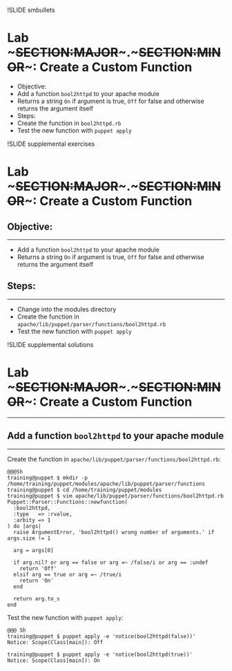 !SLIDE smbullets
# Lab ~~~SECTION:MAJOR~~~.~~~SECTION:MINOR~~~: Create a Custom Function

* Objective:
 * Add a function `bool2httpd` to your apache module
 * Returns a string `On` if argument is true, `Off` for false and otherwise returns the argument itself
* Steps:
 * Create the function in `bool2httpd.rb`
 * Test the new function with `puppet apply`


!SLIDE supplemental exercises
# Lab ~~~SECTION:MAJOR~~~.~~~SECTION:MINOR~~~: Create a Custom Function

## Objective:

****

* Add a function `bool2httpd` to your apache module
* Returns a string `On` if argument is true, `Off` for false and otherwise returns the argument itself

## Steps:

****

* Change into the modules directory
* Create the function in `apache/lib/puppet/parser/functions/bool2httpd.rb`
* Test the new function with `puppet apply`


!SLIDE supplemental solutions
# Lab ~~~SECTION:MAJOR~~~.~~~SECTION:MINOR~~~: Create a Custom Function

****

## Add a function `bool2httpd` to your apache module

****

Create the function in `apache/lib/puppet/parser/functions/bool2httpd.rb`:

    @@@Sh
    training@puppet $ mkdir -p /home/training/puppet/modules/apache/lib/puppet/parser/functions
    training@puppet $ cd /home/training/puppet/modules
    training@puppet $ vim apache/lib/puppet/parser/functions/bool2httpd.rb
    Puppet::Parser::Functions::newfunction(
      :bool2httpd,
      :type   => :rvalue,
      :arbity => 1
    ) do |args|
      raise ArgumentError, 'bool2httpd() wrong number of arguments.' if args.size != 1

      arg = args[0]

      if arg.nil? or arg == false or arg =~ /false/i or arg == :undef
        return 'Off'
      elsif arg == true or arg =~ /true/i
        return 'On'
      end

      return arg.to_s
    end

Test the new function with `puppet apply`:

    @@@ Sh
    training@puppet $ puppet apply -e 'notice(bool2httpd(false))'
    Notice: Scope(Class[main]): Off

    training@puppet $ puppet apply -e 'notice(bool2httpd(true))'
    Notice: Scope(Class[main]): On
